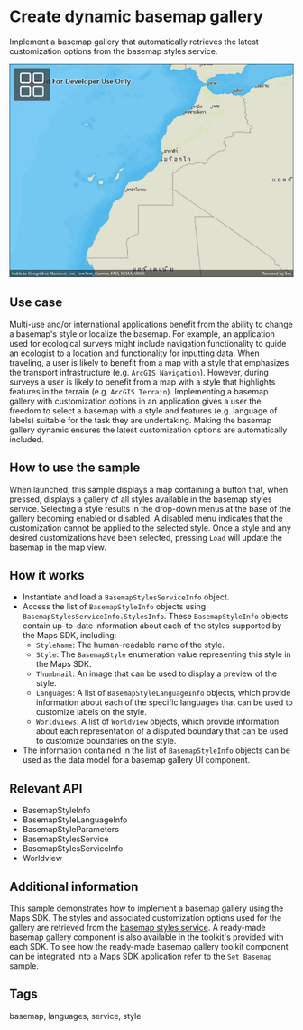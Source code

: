 # Create dynamic basemap gallery

Implement a basemap gallery that automatically retrieves the latest customization options from the basemap styles service.

![CreateDynamicBasemapGallery](createdynamicbasemapgallery.jpg)

## Use case

Multi-use and/or international applications benefit from the ability to change a basemap's style or localize the basemap. For example, an application used for ecological surveys might include navigation functionality to guide an ecologist to a location and functionality for inputting data. When traveling, a user is likely to benefit from a map with a style that emphasizes the transport infrastructure (e.g. `ArcGIS Navigation`). However, during surveys a user is likely to benefit from a map with a style that highlights features in the terrain (e.g. `ArcGIS Terrain`). Implementing a basemap gallery with customization options in an application gives a user the freedom to select a basemap with a style and features (e.g. language of labels) suitable for the task they are undertaking. Making the basemap gallery dynamic ensures the latest customization options are automatically included.

## How to use the sample

When launched, this sample displays a map containing a button that, when pressed, displays a gallery of all styles available in the basemap styles service. Selecting a style results in the drop-down menus at the base of the gallery becoming enabled or disabled. A disabled menu indicates that the customization cannot be applied to the selected style. Once a style and any desired customizations have been selected, pressing `Load` will update the basemap in the map view.

## How it works

* Instantiate and load a `BasemapStylesServiceInfo` object.
* Access the list of `BasemapStyleInfo` objects using `BasemapStylesServiceInfo.StylesInfo`. These `BasemapStyleInfo` objects contain up-to-date information about each of the styles supported by the Maps SDK, including:
  * `StyleName`: The human-readable name of the style.
  * `Style`: The `BasemapStyle` enumeration value representing this style in the Maps SDK.
  * `Thumbnail`: An image that can be used to display a preview of the style.
  * `Languages`: A list of `BasemapStyleLanguageInfo` objects, which provide information about each of the specific languages that can be used to customize labels on the style.
  * `Worldviews`: A list of `Worldview` objects, which provide information about each representation of a disputed boundary that can be used to customize boundaries on the style.
* The information contained in the list of `BasemapStyleInfo` objects can be used as the data model for a basemap gallery UI component.

## Relevant API

* BasemapStyleInfo
* BasemapStyleLanguageInfo
* BasemapStyleParameters
* BasemapStylesService
* BasemapStylesServiceInfo
* Worldview

## Additional information

This sample demonstrates how to implement a basemap gallery using the Maps SDK. The styles and associated customization options used for the gallery are retrieved from the [basemap styles service](https://developers.arcgis.com/rest/basemap-styles/). A ready-made basemap gallery component is also available in the toolkit's provided with each SDK. To see how the ready-made basemap gallery toolkit component can be integrated into a Maps SDK application refer to the `Set Basemap` sample.

## Tags

basemap, languages, service, style
